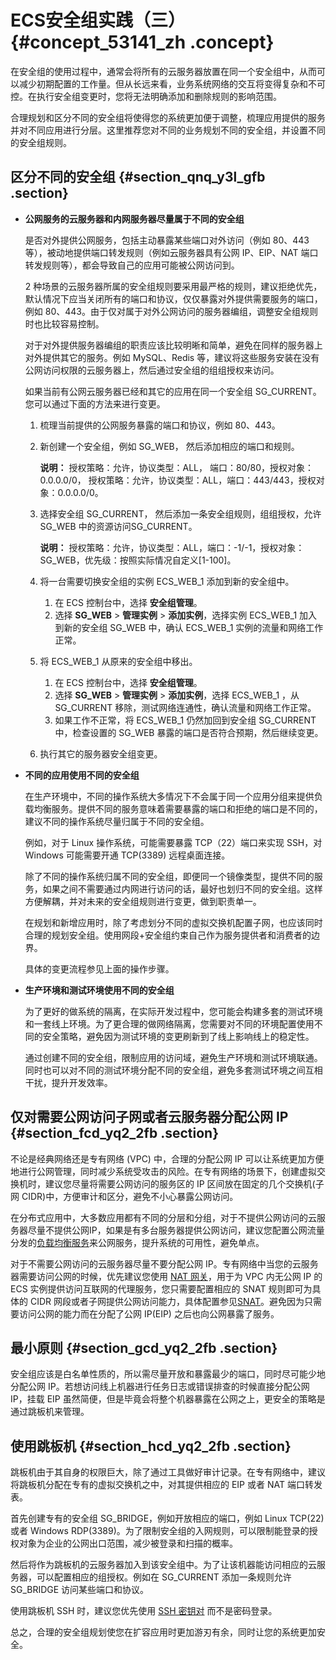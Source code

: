 # ECS安全组实践（三） {#concept_53141_zh .concept}

在安全组的使用过程中，通常会将所有的云服务器放置在同一个安全组中，从而可以减少初期配置的工作量。但从长远来看，业务系统网络的交互将变得复杂和不可控。在执行安全组变更时，您将无法明确添加和删除规则的影响范围。

合理规划和区分不同的安全组将使得您的系统更加便于调整，梳理应用提供的服务并对不同应用进行分层。这里推荐您对不同的业务规划不同的安全组，并设置不同的安全组规则。

## 区分不同的安全组 {#section_qnq_y3l_gfb .section}

-   **公网服务的云服务器和内网服务器尽量属于不同的安全组**

    是否对外提供公网服务，包括主动暴露某些端口对外访问（例如 80、443 等），被动地提供端口转发规则（例如云服务器具有公网 IP、EIP、NAT 端口转发规则等），都会导致自己的应用可能被公网访问到。

    2 种场景的云服务器所属的安全组规则要采用最严格的规则，建议拒绝优先，默认情况下应当关闭所有的端口和协议，仅仅暴露对外提供需要服务的端口，例如 80、443。由于仅对属于对外公网访问的服务器编组，调整安全组规则时也比较容易控制。

    对于对外提供服务器编组的职责应该比较明晰和简单，避免在同样的服务器上对外提供其它的服务。例如 MySQL、Redis 等，建议将这些服务安装在没有公网访问权限的云服务器上，然后通过安全组的组组授权来访问。

    如果当前有公网云服务器已经和其它的应用在同一个安全组 SG\_CURRENT。您可以通过下面的方法来进行变更。

    1.  梳理当前提供的公网服务暴露的端口和协议，例如 80、443。
    2.  新创建一个安全组，例如 SG\_WEB， 然后添加相应的端口和规则。

        **说明：** 授权策略：允许，协议类型：ALL， 端口：80/80，授权对象：0.0.0.0/0， 授权策略：允许，协议类型：ALL，端口：443/443，授权对象：0.0.0.0/0。

    3.  选择安全组 SG\_CURRENT， 然后添加一条安全组规则，组组授权，允许 SG\_WEB 中的资源访问SG\_CURRENT。

        **说明：** 授权策略：允许，协议类型：ALL，端口：-1/-1，授权对象：SG\_WEB，优先级：按照实际情况自定义\[1-100\]。

    4.  将一台需要切换安全组的实例 ECS\_WEB\_1 添加到新的安全组中。
        1.  在 ECS 控制台中，选择 **安全组管理**。
        2.  选择 **SG\_WEB** \> **管理实例** \> **添加实例**，选择实例 ECS\_WEB\_1 加入到新的安全组 SG\_WEB 中，确认 ECS\_WEB\_1 实例的流量和网络工作正常。
    5.  将 ECS\_WEB\_1 从原来的安全组中移出。
        1.  在 ECS 控制台中，选择 **安全组管理**。
        2.  选择 **SG\_WEB** \> **管理实例** \> **添加实例**，选择 ECS\_WEB\_1 ，从 SG\_CURRENT 移除，测试网络连通性，确认流量和网络工作正常。
        3.  如果工作不正常，将 ECS\_WEB\_1 仍然加回到安全组 SG\_CURRENT 中，检查设置的 SG\_WEB 暴露的端口是否符合预期，然后继续变更。
    6.  执行其它的服务器安全组变更。
-   **不同的应用使用不同的安全组**

    在生产环境中，不同的操作系统大多情况下不会属于同一个应用分组来提供负载均衡服务。提供不同的服务意味着需要暴露的端口和拒绝的端口是不同的，建议不同的操作系统尽量归属于不同的安全组。

    例如，对于 Linux 操作系统，可能需要暴露 TCP（22）端口来实现 SSH，对 Windows 可能需要开通 TCP\(3389\) 远程桌面连接。

    除了不同的操作系统归属不同的安全组，即便同一个镜像类型，提供不同的服务，如果之间不需要通过内网进行访问的话，最好也划归不同的安全组。这样方便解耦，并对未来的安全组规则进行变更，做到职责单一。

    在规划和新增应用时，除了考虑划分不同的虚拟交换机配置子网，也应该同时合理的规划安全组。使用网段+安全组约束自己作为服务提供者和消费者的边界。

    具体的变更流程参见上面的操作步骤。

-   **生产环境和测试环境使用不同的安全组**

    为了更好的做系统的隔离，在实际开发过程中，您可能会构建多套的测试环境和一套线上环境。为了更合理的做网络隔离，您需要对不同的环境配置使用不同的安全策略，避免因为测试环境的变更刷新到了线上影响线上的稳定性。

    通过创建不同的安全组，限制应用的访问域，避免生产环境和测试环境联通。同时也可以对不同的测试环境分配不同的安全组，避免多套测试环境之间互相干扰，提升开发效率。


## 仅对需要公网访问子网或者云服务器分配公网 IP {#section_fcd_yq2_2fb .section}

不论是经典网络还是专有网络 \(VPC\) 中，合理的分配公网 IP 可以让系统更加方便地进行公网管理，同时减少系统受攻击的风险。在专有网络的场景下，创建虚拟交换机时，建议您尽量将需要公网访问的服务区的 IP 区间放在固定的几个交换机\(子网 CIDR\)中，方便审计和区分，避免不小心暴露公网访问。

在分布式应用中，大多数应用都有不同的分层和分组，对于不提供公网访问的云服务器尽量不提供公网IP，如果是有多台服务器提供公网访问，建议您配置公网流量分发的[负载均衡服务](https://www.aliyun.com/product/slb)来公网服务，提升系统的可用性，避免单点。

对于不需要公网访问的云服务器尽量不要分配公网 IP。专有网络中当您的云服务器需要访问公网的时候，优先建议您使用 [NAT 网关](../../../../intl.zh-CN/产品简介/什么是NAT网关.md#)，用于为 VPC 内无公网 IP 的 ECS 实例提供访问互联网的代理服务，您只需要配置相应的 SNAT 规则即可为具体的 CIDR 网段或者子网提供公网访问能力，具体配置参见[SNAT](../../../../intl.zh-CN/用户指南/概述.md#)。避免因为只需要访问公网的能力而在分配了公网 IP\(EIP\) 之后也向公网暴露了服务。

## 最小原则 {#section_gcd_yq2_2fb .section}

安全组应该是白名单性质的，所以需尽量开放和暴露最少的端口，同时尽可能少地分配公网 IP。若想访问线上机器进行任务日志或错误排查的时候直接分配公网 IP，挂载 EIP 虽然简便，但是毕竟会将整个机器暴露在公网之上，更安全的策略是通过跳板机来管理。

## 使用跳板机 {#section_hcd_yq2_2fb .section}

跳板机由于其自身的权限巨大，除了通过工具做好审计记录。在专有网络中，建议将跳板机分配在专有的虚拟交换机之中，对其提供相应的 EIP 或者 NAT 端口转发表。

首先创建专有的安全组 SG\_BRIDGE，例如开放相应的端口，例如 Linux TCP\(22\) 或者 Windows RDP\(3389\)。为了限制安全组的入网规则，可以限制能登录的授权对象为企业的公网出口范围，减少被登录和扫描的概率。

然后将作为跳板机的云服务器加入到该安全组中。为了让该机器能访问相应的云服务器，可以配置相应的组授权。例如在 SG\_CURRENT 添加一条规则允许 SG\_BRIDGE 访问某些端口和协议。

使用跳板机 SSH 时，建议您优先使用 [SSH 密钥对](../../../../intl.zh-CN/安全/SSH密钥对/SSH密钥对概述.md#) 而不是密码登录。

总之，合理的安全组规划使您在扩容应用时更加游刃有余，同时让您的系统更加安全。

